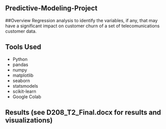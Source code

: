 ## Predictive-Modeling-Project

##Overview
Regression analysis to identify the variables, if any, that may have a significant impact on customer churn of a set of telecomunications customer data.

## Tools Used
- Python
- pandas
- numpy
- matplotlib
- seaborn
- statsmodels
- scikit-learn
- Google Colab

## Results (see D208_T2_Final.docx for results and visualizations)

